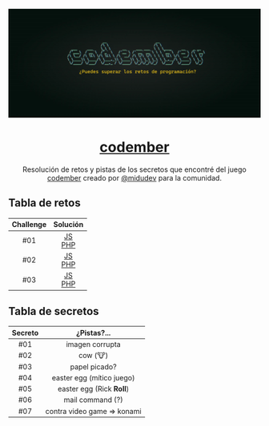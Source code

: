 <div align="center">

![Codember](./images/codember.webp)

# [codember](https://codember.dev)

Resolución de retos y pistas de los secretos que encontré del juego [codember](https://codember.dev/) creado por [@midudev](https://github.com/midudev/) para la comunidad.

</div>

## Tabla de retos

| Challenge |                              Solución                              |
| :-------: | :----------------------------------------------------------------: |
|    #01    | [JS](challenge01/js/index.js)<br/>[PHP](challenge01/php/index.php) |
|    #02    | [JS](challenge02/js/index.js)<br/>[PHP](challenge02/php/index.php) |
|    #03    | [JS](challenge03/js/index.js)<br/>[PHP](challenge03/php/index.php) |

## Tabla de secretos

| Secreto |         ¿Pistas?...         |
| :-----: | :-------------------------: |
|   #01   |       imagen corrupta       |
|   #02   |          cow (🐮)           |
|   #03   |        papel picado?        |
|   #04   |  easter egg (mítico juego)  |
|   #05   | easter egg (Rick **Roll**)  |
|   #06   |      mail command (?)       |
|   #07   | contra video game => konami |
